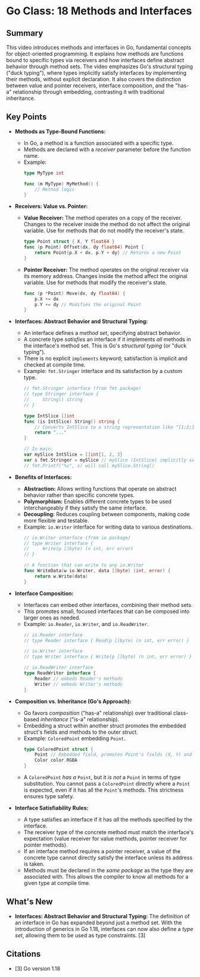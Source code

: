 # Go Class: 18 Methods and Interfaces

## Summary
This video introduces methods and interfaces in Go, fundamental concepts for object-oriented programming. It explains how methods are functions bound to specific types via receivers and how interfaces define abstract behavior through method sets. The video emphasizes Go's structural typing ("duck typing"), where types implicitly satisfy interfaces by implementing their methods, without explicit declaration. It also covers the distinction between value and pointer receivers, interface composition, and the "has-a" relationship through embedding, contrasting it with traditional inheritance.

## Key Points

*   **Methods as Type-Bound Functions:**
    *   In Go, a method is a function associated with a specific type.
    *   Methods are declared with a *receiver* parameter before the function name.
    *   Example:
        ```go
        type MyType int

        func (m MyType) MyMethod() {
            // Method logic
        }
        ```

*   **Receivers: Value vs. Pointer:**
    *   **Value Receiver:** The method operates on a copy of the receiver. Changes to the receiver inside the method do not affect the original variable. Use for methods that do not modify the receiver's state.
        ```go
        type Point struct { X, Y float64 }
        func (p Point) Offset(dx, dy float64) Point {
            return Point{p.X + dx, p.Y + dy} // Returns a new Point
        }
        ```
    *   **Pointer Receiver:** The method operates on the original receiver via its memory address. Changes inside the method affect the original variable. Use for methods that modify the receiver's state.
        ```go
        func (p *Point) Move(dx, dy float64) {
            p.X += dx
            p.Y += dy // Modifies the original Point
        }
        ```

*   **Interfaces: Abstract Behavior and Structural Typing:**
    *   An interface defines a *method set*, specifying abstract behavior.
    *   A concrete type *satisfies* an interface if it implements *all* methods in the interface's method set. This is Go's *structural typing* (or "duck typing").
    *   There is no explicit `implements` keyword; satisfaction is implicit and checked at compile time.
    *   Example: `fmt.Stringer` interface and its satisfaction by a custom type.
        ```go
        // fmt.Stringer interface (from fmt package)
        // type Stringer interface {
        //     String() string
        // }

        type IntSlice []int
        func (is IntSlice) String() string {
            // Converts IntSlice to a string representation like "[1;2;3]"
            return "..."
        }

        // In main:
        var mySlice IntSlice = []int{1, 2, 3}
        var s fmt.Stringer = mySlice // mySlice (IntSlice) implicitly satisfies fmt.Stringer
        // fmt.Printf("%v", s) will call mySlice.String()
        ```

*   **Benefits of Interfaces:**
    *   **Abstraction:** Allows writing functions that operate on abstract behavior rather than specific concrete types.
    *   **Polymorphism:** Enables different concrete types to be used interchangeably if they satisfy the same interface.
    *   **Decoupling:** Reduces coupling between components, making code more flexible and testable.
    *   Example: `io.Writer` interface for writing data to various destinations.
        ```go
        // io.Writer interface (from io package)
        // type Writer interface {
        //     Write(p []byte) (n int, err error)
        // }

        // A function that can write to any io.Writer
        func WriteData(w io.Writer, data []byte) (int, error) {
            return w.Write(data)
        }
        ```

*   **Interface Composition:**
    *   Interfaces can embed other interfaces, combining their method sets.
    *   This promotes small, focused interfaces that can be composed into larger ones as needed.
    *   Example: `io.Reader`, `io.Writer`, and `io.ReadWriter`.
        ```go
        // io.Reader interface
        // type Reader interface { Read(p []byte) (n int, err error) }

        // io.Writer interface
        // type Writer interface { Write(p []byte) (n int, err error) }

        // io.ReadWriter interface
        type ReadWriter interface {
            Reader // embeds Reader's methods
            Writer // embeds Writer's methods
        }
        ```

*   **Composition vs. Inheritance (Go's Approach):**
    *   Go favors *composition* ("has-a" relationship) over traditional class-based *inheritance* ("is-a" relationship).
    *   Embedding a struct within another struct promotes the embedded struct's fields and methods to the outer struct.
    *   Example: `ColoredPoint` embedding `Point`.
        ```go
        type ColoredPoint struct {
            Point // Embedded field, promotes Point's fields (X, Y) and methods (e.g., Distance)
            Color color.RGBA
        }
        ```
    *   A `ColoredPoint` *has a* `Point`, but it *is not* a `Point` in terms of type substitution. You cannot pass a `ColoredPoint` directly where a `Point` is expected, even if it has all the `Point`'s methods. This strictness ensures type safety.

*   **Interface Satisfiability Rules:**
    *   A type satisfies an interface if it has *all* the methods specified by the interface.
    *   The receiver type of the concrete method must match the interface's expectation (value receiver for value methods, pointer receiver for pointer methods).
    *   If an interface method requires a pointer receiver, a value of the concrete type cannot directly satisfy the interface unless its address is taken.
    *   Methods must be declared in the *same package* as the type they are associated with. This allows the compiler to know all methods for a given type at compile time.

## What's New
*   **Interfaces: Abstract Behavior and Structural Typing:** The definition of an interface in Go has expanded beyond just a method set. With the introduction of generics in Go 1.18, interfaces can now also define a *type set*, allowing them to be used as type constraints. [3]

## Citations
- [3] Go version 1.18
